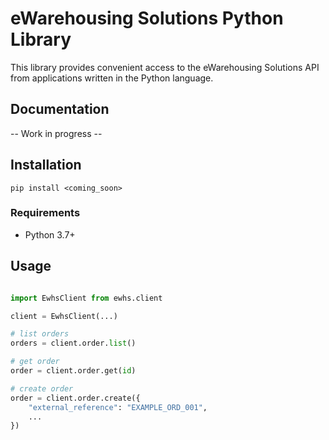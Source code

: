 # eWarehousing Solutions Python Library
This library provides convenient access to the eWarehousing Solutions API from applications written in the Python language.


## Documentation
-- Work in progress --


## Installation

```
pip install <coming_soon>
```

### Requirements
- Python 3.7+


## Usage

```python

import EwhsClient from ewhs.client

client = EwhsClient(...)

# list orders
orders = client.order.list()

# get order
order = client.order.get(id)

# create order
order = client.order.create({
    "external_reference": "EXAMPLE_ORD_001",
    ...
})
```


